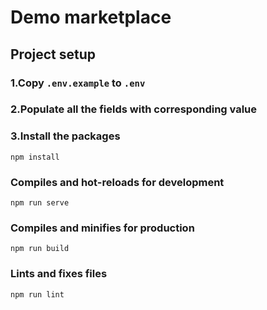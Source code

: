 # Demo marketplace

## Project setup
### 1.Copy `.env.example` to `.env`
### 2.Populate all the fields with corresponding value

### 3.Install the packages
```
npm install
```

### Compiles and hot-reloads for development
```
npm run serve
```

### Compiles and minifies for production
```
npm run build
```

### Lints and fixes files
```
npm run lint
```